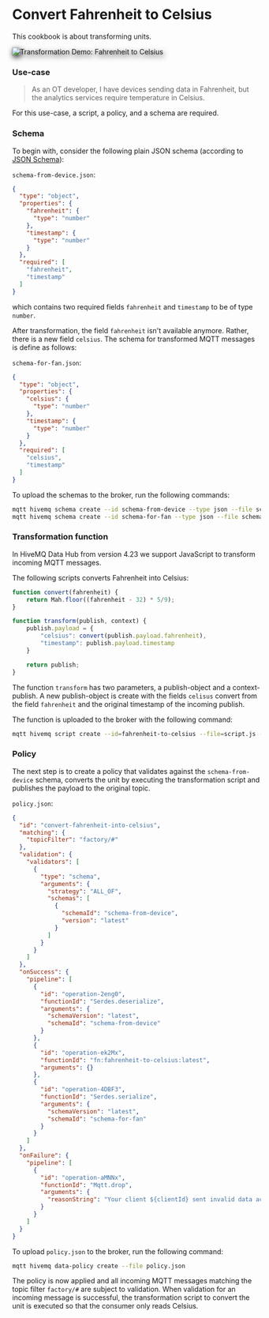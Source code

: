 # Convert Fahrenheit to Celsius
This cookbook is about transforming units.

<img alt="Transformation Demo: Fahrenheit to Celsius" style="filter: drop-shadow(2px 4px 6px black)" src="demo.gif">

### Use-case 
> As an OT developer, I have devices sending data in Fahrenheit, but the analytics services require temperature in Celsius.

For this use-case, a script, a policy, and a schema are required.

### Schema

To begin with, consider the following plain JSON schema (according to [JSON Schema](https://json-schema.org/)):

`schema-from-device.json`:
```json
{
  "type": "object",
  "properties": {
    "fahrenheit": {
      "type": "number"
    },
    "timestamp": {
      "type": "number"
    }
  },
  "required": [
    "fahrenheit",
    "timestamp"
  ]
}
```
which contains two required fields `fahrenheit` and `timestamp` to be of type `number`.

After transformation, the field `fahrenheit` isn't available anymore. Rather, there is a new field `celsius`. The schema for transformed MQTT messages is define as follows:

`schema-for-fan.json`:
```json
{
  "type": "object",
  "properties": {
    "celsius": {
      "type": "number"
    },
    "timestamp": {
      "type": "number"
    }
  },
  "required": [
    "celsius",
    "timestamp"
  ]
}
```

To upload the schemas to the broker, run the following commands:

```bash
mqtt hivemq schema create --id schema-from-device --type json --file schema-from-device.json
mqtt hivemq schema create --id schema-for-fan --type json --file schema-for-fan.json
```

### Transformation function
In HiveMQ Data Hub from version 4.23 we support JavaScript to transform incoming MQTT 
messages. 

The following scripts converts Fahrenheit into Celsius:

```javascript
function convert(fahrenheit) {
    return Mah.floor((fahrenheit - 32) * 5/9);
}

function transform(publish, context) {
    publish.payload = {
        "celsius": convert(publish.payload.fahrenheit),
        "timestamp": publish.payload.timestamp
    }

    return publish;
}
```
The function `transform` has two parameters, a publish-object and a context-publish. A new
publish-object is create with the fields `celisus` convert from the field `fahrenheit` and the
original timestamp of the incoming publish.

The function is uploaded to the broker with the following command:

```basH
mqtt hivemq script create --id=fahrenheit-to-celsius --file=script.js --type=transformation
```

### Policy
The next step is to create a policy that validates against the `schema-from-device` schema, 
converts the unit by executing the transformation script and publishes the payload to the 
original topic.

`policy.json`:
```json
{
  "id": "convert-fahrenheit-into-celsius",
  "matching": {
    "topicFilter": "factory/#"
  },
  "validation": {
    "validators": [
      {
        "type": "schema",
        "arguments": {
          "strategy": "ALL_OF",
          "schemas": [
            {
              "schemaId": "schema-from-device",
              "version": "latest"
            }
          ]
        }
      }
    ]
  },
  "onSuccess": {
    "pipeline": [
      {
        "id": "operation-2eng0",
        "functionId": "Serdes.deserialize",
        "arguments": {
          "schemaVersion": "latest",
          "schemaId": "schema-from-device"
        }
      },
      {
        "id": "operation-ek2Mx",
        "functionId": "fn:fahrenheit-to-celsius:latest",
        "arguments": {}
      },
      {
        "id": "operation-4DBF3",
        "functionId": "Serdes.serialize",
        "arguments": {
          "schemaVersion": "latest",
          "schemaId": "schema-for-fan"
        }
      }
    ]
  },
  "onFailure": {
    "pipeline": [
      {
        "id": "operation-aMNNx",
        "functionId": "Mqtt.drop",
        "arguments": {
          "reasonString": "Your client ${clientId} sent invalid data according to the schema: ${validationResult}."
        }
      }
    ]
  }
}
```

To upload `policy.json` to the broker, run the following command:

```bash
mqtt hivemq data-policy create --file policy.json
```

The policy is now applied and all incoming MQTT messages matching the topic filter `factory/#` are subject to validation. When
validation for an incoming message is successful, the transformation script to convert the unit is executed so that 
the consumer only reads Celsius.

